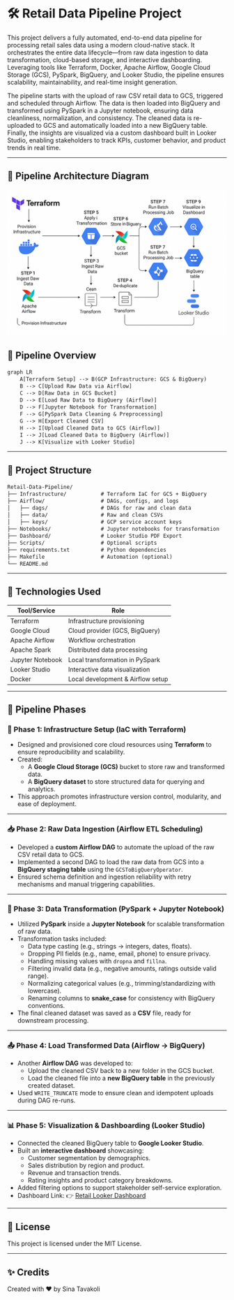 # 🛠️ Retail Data Pipeline Project

This project delivers a fully automated, end-to-end data pipeline for processing retail sales data using a modern cloud-native stack. It orchestrates the entire data lifecycle—from raw data ingestion to data transformation, cloud-based storage, and interactive dashboarding. Leveraging tools like Terraform, Docker, Apache Airflow, Google Cloud Storage (GCS), PySpark, BigQuery, and Looker Studio, the pipeline ensures scalability, maintainability, and real-time insight generation.

The pipeline starts with the upload of raw CSV retail data to GCS, triggered and scheduled through Airflow. The data is then loaded into BigQuery and transformed using PySpark in a Jupyter notebook, ensuring data cleanliness, normalization, and consistency. The cleaned data is re-uploaded to GCS and automatically loaded into a new BigQuery table. Finally, the insights are visualized via a custom dashboard built in Looker Studio, enabling stakeholders to track KPIs, customer behavior, and product trends in real time.

---

## 📸 Pipeline Architecture Diagram

![Pipeline Diagram](pipeline_diagram.png)

## 🚀 Pipeline Overview

```mermaid
graph LR
    A[Terraform Setup] --> B(GCP Infrastructure: GCS & BigQuery)
    B --> C[Upload Raw Data via Airflow]
    C --> D[Raw Data in GCS Bucket]
    D --> E[Load Raw Data to BigQuery (Airflow)]
    D --> F[Jupyter Notebook for Transformation]
    F --> G[PySpark Data Cleaning & Preprocessing]
    G --> H[Export Cleaned CSV]
    H --> I[Upload Cleaned Data to GCS (Airflow)]
    I --> J[Load Cleaned Data to BigQuery (Airflow)]
    J --> K[Visualize with Looker Studio]

```

---

## 📂 Project Structure

```
Retail-Data-Pipeline/
├── Infrastructure/           # Terraform IaC for GCS + BigQuery
├── Airflow/                  # DAGs, configs, and logs
│   ├── dags/                 # DAGs for raw and clean data
│   ├── data/                 # Raw and clean CSVs
│   ├── keys/                 # GCP service account keys
├── Notebooks/                # Jupyter notebooks for transformation
├── Dashboard/                # Looker Studio PDF Export
├── Scripts/                  # Optional scripts
├── requirements.txt          # Python dependencies
├── Makefile                  # Automation (optional)
└── README.md
```

---

## 🧱 Technologies Used

| Tool/Service     | Role                                |
|------------------|--------------------------------------|
| Terraform        | Infrastructure provisioning          |
| Google Cloud     | Cloud provider (GCS, BigQuery)       |
| Apache Airflow   | Workflow orchestration               |
| Apache Spark     | Distributed data processing          |
| Jupyter Notebook | Local transformation in PySpark      |
| Looker Studio    | Interactive data visualization       |
| Docker           | Local development & Airflow setup    |

---

## 📌 Pipeline Phases

### 🚧 Phase 1: Infrastructure Setup (IaC with Terraform)
- Designed and provisioned core cloud resources using **Terraform** to ensure reproducibility and scalability.
- Created:
  - A **Google Cloud Storage (GCS)** bucket to store raw and transformed data.
  - A **BigQuery dataset** to store structured data for querying and analytics.
- This approach promotes infrastructure version control, modularity, and ease of deployment.

---

### 📥 Phase 2: Raw Data Ingestion (Airflow ETL Scheduling)
- Developed a **custom Airflow DAG** to automate the upload of the raw CSV retail data to GCS.
- Implemented a second DAG to load the raw data from GCS into a **BigQuery staging table** using the `GCSToBigQueryOperator`.
- Ensured schema definition and ingestion reliability with retry mechanisms and manual triggering capabilities.

---

### 🧹 Phase 3: Data Transformation (PySpark + Jupyter Notebook)
- Utilized **PySpark** inside a **Jupyter Notebook** for scalable transformation of raw data.
- Transformation tasks included:
  - Data type casting (e.g., strings → integers, dates, floats).
  - Dropping PII fields (e.g., name, email, phone) to ensure privacy.
  - Handling missing values with `dropna` and `fillna`.
  - Filtering invalid data (e.g., negative amounts, ratings outside valid range).
  - Normalizing categorical values (e.g., trimming/standardizing with lowercase).
  - Renaming columns to **snake_case** for consistency with BigQuery conventions.
- The final cleaned dataset was saved as a **CSV** file, ready for downstream processing.

---

### 📤 Phase 4: Load Transformed Data (Airflow → BigQuery)
- Another **Airflow DAG** was developed to:
  - Upload the cleaned CSV back to a new folder in the GCS bucket.
  - Load the cleaned file into a **new BigQuery table** in the previously created dataset.
- Used `WRITE_TRUNCATE` mode to ensure clean and idempotent uploads during DAG re-runs.

---

### 📊 Phase 5: Visualization & Dashboarding (Looker Studio)
- Connected the cleaned BigQuery table to **Google Looker Studio**.
- Built an **interactive dashboard** showcasing:
  - Customer segmentation by demographics.
  - Sales distribution by region and product.
  - Revenue and transaction trends.
  - Rating insights and product category breakdowns.
- Added filtering options to support stakeholder self-service exploration.
- Dashboard Link: 👉 [Retail Looker Dashboard](https://lookerstudio.google.com/reporting/32142238-71f8-4c7c-8dc2-45038440d426)


---

## 📄 License

This project is licensed under the MIT License.

---

## ✨ Credits

Created with ❤️ by Sina Tavakoli

